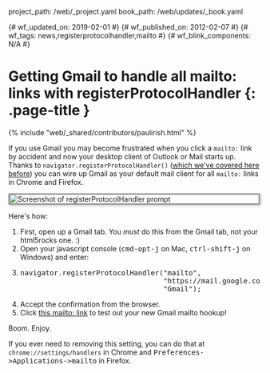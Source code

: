 project_path: /web/_project.yaml book_path: /web/updates/_book.yaml

{# wf_updated_on: 2019-02-01 #} {# wf_published_on: 2012-02-07 #} {# wf_tags: news,registerprotocolhandler,mailto #} {# wf_blink_components: N/A #}

# Getting Gmail to handle all mailto: links with registerProtocolHandler {: .page-title }

{% include "web/_shared/contributors/paulirish.html" %}

<p>
  If you use Gmail you may become frustrated when you click a <code>mailto:</code> link by accident and now your desktop client of Outlook or Mail starts up. Thanks to <code>navigator.registerProtocolHandler()</code> (<a href="/web/updates/2011/06/Registering-a-custom-protocol-handler">which we've covered here before</a>) you can wire up Gmail as your default mail client for all <code>mailto:</code> links in Chrome and Firefox.
</p>

<img alt="Screenshot of registerProtocolHandler prompt" src="/web/updates/images/2012-02-08-getting-gmail-to-handle-all-mailto-links-with-registerprotocolhandler/registerprotocolhandler-prompt.jpg" style="display:block; margin: 10px auto; border: 3px solid #999; box-shadow: 2px 2px 5px #ccc" />

Here's how:

<ol>
  <li>
    First, open up a Gmail tab. You <em>must</em> do this from the Gmail tab, not your html5rocks one. :) <li>
      Open your javascript console (<kbd>cmd-opt-j</kbd> on Mac, <kbd>ctrl-shift-j</kbd> on Windows) and enter: <li>
        <pre>navigator.registerProtocolHandler("mailto",
                                  "https://mail.google.com/mail/?extsrc=mailto&url=%s",
                                  "Gmail");</pre>
        <li>
          Accept the confirmation from the browser. <li>
            Click <a href="mailto:yourbestfriend@example.com?subject=registerProtocolHandler()%20FTW!&body=Check%20out%20what%20I%20learned%20at%20http%3A%2F%2Fupdates.html5rocks.com%2F2012%2F02%2FGetting-Gmail-to-handle-all-mailto-links-with-registerProtocolHandler%0A%0APlus%2C%20flawless%20handling%20of%20the%20subject%20and%20body%20parameters.%20Bonus%20from%20RFC%202368!" target="_blank">this mailto: link</a> to test out your new Gmail mailto hookup! </ol>

<p>Boom. Enjoy.</p>

<p>If you ever need to removing this setting, you can do that at <code>chrome://settings/handlers</code> in Chrome and <kbd>Preferences->Applications->mailto</kbd> in Firefox.</p>

<p>
              <br />
            </p>